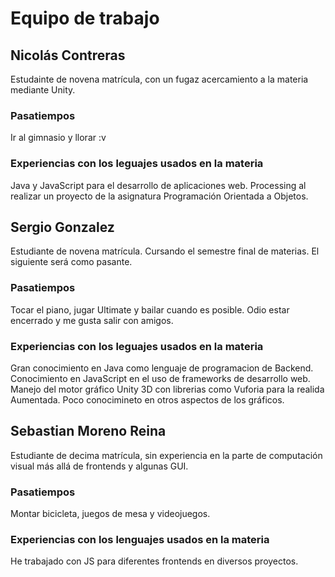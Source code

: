 # Equipo de trabajo

## Nicolás Contreras

Estudainte de novena matrícula, con un fugaz acercamiento a la materia mediante Unity.

### Pasatiempos
Ir al gimnasio y llorar :v

### Experiencias con los leguajes usados en la materia

Java y JavaScript para el desarrollo de aplicaciones web.
Processing al realizar un proyecto de la asignatura Programación Orientada a Objetos.

## Sergio Gonzalez

Estudiante de novena matrícula. Cursando el semestre final de materias. El siguiente será como pasante. 

### Pasatiempos
Tocar el piano, jugar Ultimate y bailar cuando es posible. Odio estar encerrado y me gusta salir con amigos. 

### Experiencias con los leguajes usados en la materia

Gran conocimiento en Java como lenguaje de programacion de Backend. Conocimiento en JavaScript en el uso de frameworks de desarrollo web. Manejo del motor gráfico Unity 3D con librerias como Vuforia para la realida Aumentada. Poco conocimineto en otros aspectos de los gráficos. 

## Sebastian Moreno Reina

Estudiante de decima matrícula, sin experiencia en la parte de computación visual más allá de frontends y algunas GUI.

### Pasatiempos
Montar bicicleta, juegos de mesa y videojuegos.

### Experiencias con los lenguajes usados en la materia

He trabajado con JS para diferentes frontends en diversos proyectos.